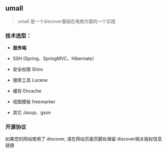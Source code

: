 ﻿## umall

> umall 是一个discover基础在电商方面的一个实践


### 技术选型：

* **服务端**

* SSH (Spring、SpringMVC、Hibernate）
* 安全权限 Shiro
* 搜索工具 Lucene
* 缓存 Ehcache
* 视图模板 freemarker 
* 其它 Jsoup、gson

### 开源协议

如果您的网站使用了 discover, 请在网站页面页脚处保留 discover相关版权信息链接

